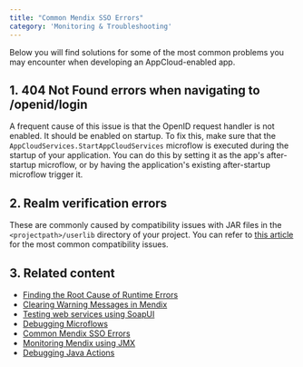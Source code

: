 ```yaml
---
title: "Common Mendix SSO Errors"
category: 'Monitoring & Troubleshooting'
---
```


Below you will find solutions for some of the most common problems you may encounter when developing an AppCloud-enabled app.

## 1. 404 Not Found errors when navigating to /openid/login

A frequent cause of this issue is that the OpenID request handler is not enabled. It should be enabled on startup. To fix this, make sure that the `AppCloudServices.StartAppCloudServices` microflow is executed during the startup of your application. You can do this by setting it as the app's after-startup microflow, or by having the application's existing after-startup microflow trigger it.

## 2\. Realm verification errors

These are commonly caused by compatibility issues with JAR files in the `<projectpath>/userlib` directory of your project. You can refer to [this article](/refguide5/troubleshooting) for the most common compatibility issues.

## 3\. Related content

*   [Finding the Root Cause of Runtime Errors](finding-the-root-cause-of-runtime-errors)
*   [Clearing Warning Messages in Mendix](clearing-warning-messages-in-mendix)
*   [Testing web services using SoapUI](testing-web-services-using-soapui)
*   [Debugging Microflows](debugging-microflows)
*   [Common Mendix SSO Errors](common-mendix-sso-errors)
*   [Monitoring Mendix using JMX](monitoring-mendix-using-jmx)
*   [Debugging Java Actions](debugging-java-actions)
